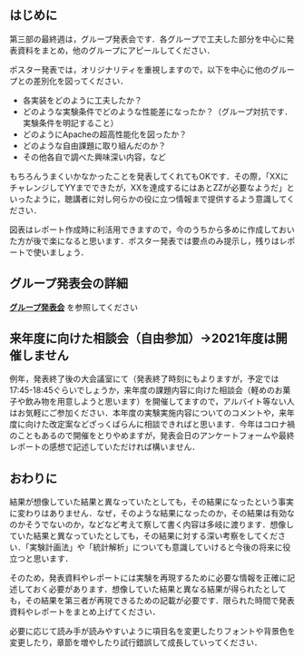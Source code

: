 ## はじめに

第三部の最終週は，グループ発表会です．各グループで工夫した部分を中心に発表資料をまとめ，他のグループにアピールしてください．

ポスター発表では，オリジナリティを重視しますので，以下を中心に他のグループとの差別化を図ってください．

-   各実装をどのように工夫したか？
-   どのような実験条件でどのような性能差になったか？（グループ対抗です．実験条件を明記すること）
-   どのようにApacheの超高性能化を図ったか？
-   どのような自由課題に取り組んだのか？
-   その他各自で調べた興味深い内容，など

もちろんうまくいかなかったことを発表してくれてもOKです．その際，「XXにチャレンジしてYYまでできたが，XXを達成するにはあとZZが必要なようだ」といったように，聴講者に対し何らかの役に立つ情報まで提供するよう意識してください．

図表はレポート作成時に利活用できますので，今のうちから多めに作成しておいた方が後で楽になると思います．ポスター発表では要点のみ提示し，残りはレポートで使いましょう．

## グループ発表会の詳細

**[グループ発表会](./group_presentation "グループ発表会")** を参照してください

## 来年度に向けた相談会（自由参加）→2021年度は開催しません

例年，発表終了後の大会議室にて（発表終了時刻にもよりますが，予定では17:45-18:45ぐらいでしょうか，来年度の課題内容に向けた相談会（軽めのお菓子や飲み物を用意しようと思います）を開催してますので，アルバイト等ない人はお気軽にご参加ください．本年度の実験実施内容についてのコメントや，来年度に向けた改定案などざっくばらんに相談できればと思います．今年はコロナ禍のこともあるので開催をとりやめますが，発表会日のアンケートフォームや最終レポートの感想で記述していただければ構いません．

## おわりに

結果が想像していた結果と異なっていたとしても，その結果になったという事実に変わりはありません．なぜ，そのような結果になったのか，その結果は有効なのかそうでないのか，などなど考えて察して書く内容は多岐に渡ります．想像していた結果と異なっていたとしても，その結果に対する深い考察をしてください．「実験計画法」や「統計解析」についても意識していけると今後の将来に役立つと思います．

そのため，発表資料やレポートには実験を再現するために必要な情報を正確に記述しておく必要があります．想像していた結果と異なる結果が得られたとしても，その結果を第三者が再現できるための記載が必要です．限られた時間で発表資料やレポートをまとめ上げてください．

必要に応じて読み手が読みやすいように項目名を変更したりフォントや背景色を変更したり，章節を増やしたり試行錯誤して成長していってください．